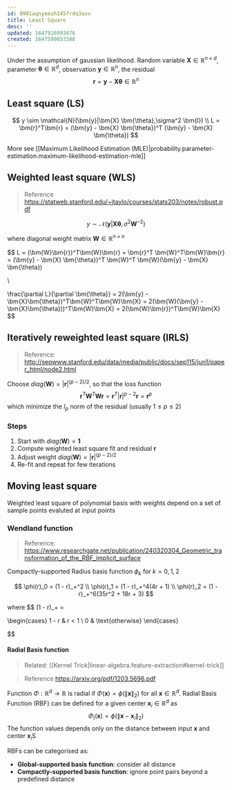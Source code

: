 ```yaml
---
id: 0901aqnyeeuh145frdq3auv
title: Least Square
desc: ''
updated: 1647916993476
created: 1647599853388
---
```


Under the assumption of gaussian likelihood.
Random variable $\bm{X} \in \mathbb{R}^{n \times d}$, parameter $\bm{\theta} \in \mathbb{R}^{d}$, observation $\bm{y} \in \mathbb{R}^{n}$, the residual
$$
\bm{r} = \bm{y} - \bm{X} \bm{\theta} \in \mathbb{R}^n
$$
## Least square (LS)

$$
y \sim \mathcal{N}(\bm{y}|\bm{X} \bm{\theta},\sigma^2 \bm{I})
\\
L = \bm{r}^T\bm{r} = (\bm{y} - \bm{X} \bm{\theta})^T (\bm{y} - \bm{X} \bm{\theta})
$$

More see [[Maximum Likelihood Estimation (MLE)|probability.parameter-estimation.maximum-likelihood-estimation-mle]]

## Weighted least square (WLS)

> Reference https://statweb.stanford.edu/~jtaylo/courses/stats203/notes/robust.pdf

$$
y \sim \mathcal{N}(\bm{y}|\bm{X} \bm{\theta},\sigma^2 \bm{W}^{-2})
$$

where diagonal weight matrix $\bm{W} \in \mathbb{R}^{n \times n}$

$$
L = (\bm{W}\bm{r})^T\bm{W}\bm{r} = \bm{r}^T \bm{W}^T\bm{W}\bm{r} = (\bm{y} - \bm{X} \bm{\theta})^T \bm{W}^T \bm{W}(\bm{y} - \bm{X} \bm{\theta})

\\

\frac{\partial L}{\partial \bm{\theta}} = 2(\bm{y} - \bm{X}\bm{\theta})^T\bm{W}^T\bm{W}\bm{X} = 2(\bm{W}(\bm{y} - \bm{X}\bm{\theta}))^T\bm{W}\bm{X} = 2(\bm{W}\bm{r})^T\bm{W}\bm{X}
$$

## Iteratively reweighted least square (IRLS)
> Reference: http://sepwww.stanford.edu/data/media/public/docs/sep115/jun1/paper_html/node2.html

Choose $diag(\bm{W}) = |\bm{r}|^{(p-2)/2}$, so that the loss function
$$
\bm{r}^T \bm{W}^T\bm{W}\bm{r} = \bm{r}^T |\bm{r}|^{p-2} \bm{r} = \bm{r}^p
$$
which minimize the $l_p$ norm of the residual (usually $1 \le p \le 2$)

### Steps
1. Start with $diag(\bm{W}) = \bm{1}$
2. Compute weighted least square fit and residual $\bm{r}$
3. Adjust weight $diag(\bm{W}) = |\bm{r}|^{(p-2)/2}$
4. Re-fit and repeat for few iterations

## Moving least square
Weighted least square of polynomial basis with weights depend on a set of sample points evaluted at input points


### Wendland function
> Reference: https://www.researchgate.net/publication/240320304_Geometric_transformation_of_the_RBF_implicit_surface

Compactly-supported Radius basis function $\phi_k$ for $k=0,1,2$

$$
\phi(r)_0 = (1 - r)_+^2 \\
\phi(r)_1 = (1 - r)_+^4(4r + 1) \\
\phi(r)_2 = (1 - r)_+^6(35r^2 + 18r + 3)
$$

where
$$
(1 - r)_+ =

\begin{cases}
1 - r & r < 1 \\
0     & \text{otherwise}
\end{cases}

$$

#### Radial Basis function
> Related: [[Kernel Trick|linear-algebra.feature-extraction#kernel-trick]]

> Reference https://arxiv.org/pdf/1203.5696.pdf

Function $\Phi: \mathbb{R}^d \rightarrow \mathbb{R}$ is radial if $\Phi(\bm{x}) = \phi(\|\bm{x}\|_2)$ for all $\bm{x} \in \mathbb{R}^d$. Radial Basis Function (RBF) can be defined for a given center $\bm{x}_i \in \mathbb{R}^d$ as
$$
\Phi_i(\bm{x}) = \phi(\| \bm{x} - \bm{x}_i \|_2)
$$
The function values depends only on the distance between input $\bm{x}$ and center $\bm{x}_i$S


RBFs can be categorised as:

- **Global-supported basis function**: consider all distance
- **Compactly-supported basis function**: ignore point pairs beyond a predefined distance